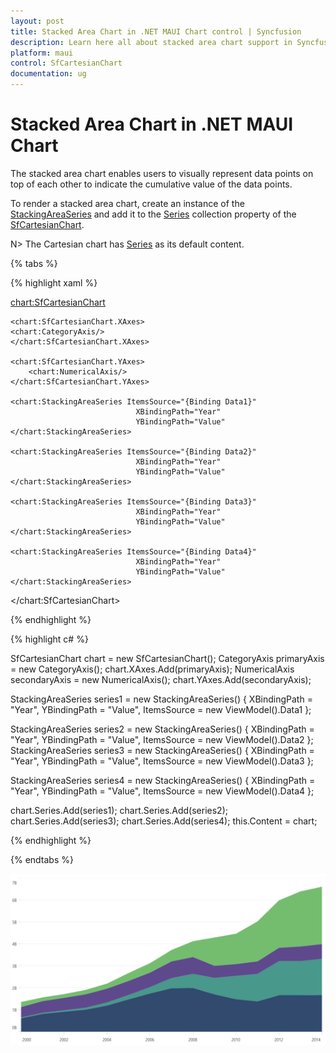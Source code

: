 ```yaml
---
layout: post
title: Stacked Area Chart in .NET MAUI Chart control | Syncfusion
description: Learn here all about stacked area chart support in Syncfusion .NET MAUI Chart (SfCartesianChart) control.
platform: maui
control: SfCartesianChart
documentation: ug
---
```


# Stacked Area Chart in .NET MAUI Chart

The stacked area chart enables users to visually represent data points on top of each other to indicate the cumulative value of the data points.

To render a stacked area chart, create an instance of the [StackingAreaSeries]() and add it to the [Series](https://help.syncfusion.com/cr/maui/Syncfusion.Maui.Charts.SfCartesianChart.html#Syncfusion_Maui_Charts_SfCartesianChart_Series) collection property of the [SfCartesianChart](https://help.syncfusion.com/cr/maui/Syncfusion.Maui.Charts.SfCartesianChart.html?tabs=tabid-1).

N> The Cartesian chart has [Series](https://help.syncfusion.com/cr/maui/Syncfusion.Maui.Charts.SfCartesianChart.html#Syncfusion_Maui_Charts_SfCartesianChart_Series) as its default content.

{% tabs %}

{% highlight xaml %}

<chart:SfCartesianChart>

    <chart:SfCartesianChart.XAxes>
    <chart:CategoryAxis/>
    </chart:SfCartesianChart.XAxes>

    <chart:SfCartesianChart.YAxes>
        <chart:NumericalAxis/>
    </chart:SfCartesianChart.YAxes>

    <chart:StackingAreaSeries ItemsSource="{Binding Data1}"
                                XBindingPath="Year"
                                YBindingPath="Value"        
    </chart:StackingAreaSeries>

    <chart:StackingAreaSeries ItemsSource="{Binding Data2}"
                                XBindingPath="Year"
                                YBindingPath="Value"         
    </chart:StackingAreaSeries>

    <chart:StackingAreaSeries ItemsSource="{Binding Data3}"
                                XBindingPath="Year"
                                YBindingPath="Value"         
    </chart:StackingAreaSeries>

    <chart:StackingAreaSeries ItemsSource="{Binding Data4}"
                                XBindingPath="Year"
                                YBindingPath="Value"         
    </chart:StackingAreaSeries>

</chart:SfCartesianChart>


{% endhighlight %}

{% highlight c# %}

SfCartesianChart chart = new SfCartesianChart();
CategoryAxis primaryAxis = new CategoryAxis();
chart.XAxes.Add(primaryAxis);
NumericalAxis secondaryAxis = new NumericalAxis();
chart.YAxes.Add(secondaryAxis);

StackingAreaSeries series1 = new  StackingAreaSeries()
{
    XBindingPath = "Year",
    YBindingPath = "Value",
    ItemsSource = new ViewModel().Data1
};

StackingAreaSeries series2 = new StackingAreaSeries()
{
    XBindingPath = "Year",
    YBindingPath = "Value",
    ItemsSource = new ViewModel().Data2
};
StackingAreaSeries series3 = new StackingAreaSeries()
{
    XBindingPath = "Year",
    YBindingPath = "Value",
    ItemsSource = new ViewModel().Data3
};

StackingAreaSeries series4 = new StackingAreaSeries()
{
    XBindingPath = "Year",
    YBindingPath = "Value",
    ItemsSource = new ViewModel().Data4
};

chart.Series.Add(series1);
chart.Series.Add(series2);     
chart.Series.Add(series3); 
chart.Series.Add(series4); 
this.Content = chart;

{% endhighlight %}

{% endtabs %}

![Stacking Area Chart in MAUI](Chart-types_images\StackingAreaChart.png)